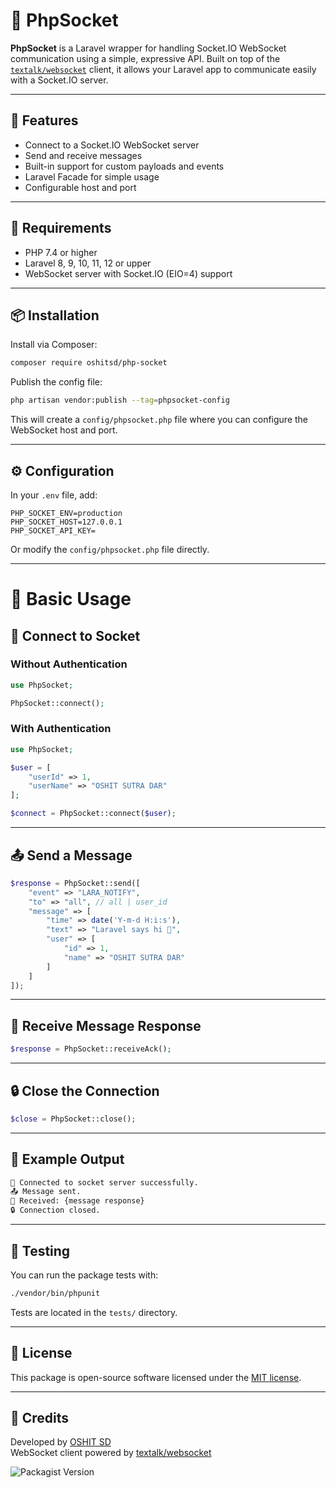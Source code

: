 # 📡 PhpSocket

**PhpSocket** is a Laravel wrapper for handling Socket.IO WebSocket communication using a simple, expressive API. Built on top of the [`textalk/websocket`](https://github.com/Textalk/websocket) client, it allows your Laravel app to communicate easily with a Socket.IO server.

---

## 🚀 Features

- Connect to a Socket.IO WebSocket server
- Send and receive messages
- Built-in support for custom payloads and events
- Laravel Facade for simple usage
- Configurable host and port

---

## 🧰 Requirements

- PHP 7.4 or higher
- Laravel 8, 9, 10, 11, 12 or upper
- WebSocket server with Socket.IO (EIO=4) support

---

## 📦 Installation

Install via Composer:

```bash
composer require oshitsd/php-socket
```

Publish the config file:

```bash
php artisan vendor:publish --tag=phpsocket-config
```

This will create a `config/phpsocket.php` file where you can configure the WebSocket host and port.

---

## ⚙️ Configuration

In your `.env` file, add:

```env
PHP_SOCKET_ENV=production
PHP_SOCKET_HOST=127.0.0.1
PHP_SOCKET_API_KEY=
```

Or modify the `config/phpsocket.php` file directly.


---

# 🧪 Basic Usage

## 🔌 Connect to Socket

### Without Authentication

```php
use PhpSocket;

PhpSocket::connect();
```

### With Authentication

```php
use PhpSocket;

$user = [
    "userId" => 1,
    "userName" => "OSHIT SUTRA DAR"
];

$connect = PhpSocket::connect($user);
```

---

## 📤 Send a Message

```php
$response = PhpSocket::send([
    "event" => "LARA_NOTIFY",
    "to" => "all", // all | user_id
    "message" => [
        "time" => date('Y-m-d H:i:s'),
        "text" => "Laravel says hi 👋",
        "user" => [
            "id" => 1,
            "name" => "OSHIT SUTRA DAR"
        ]
    ]
]);
```

---

## 📩 Receive Message Response

```php
$response = PhpSocket::receiveAck();
```

---

## 🔒 Close the Connection

```php
$close = PhpSocket::close();
```

---

## 🧼 Example Output

```bash
👋 Connected to socket server successfully.
📤 Message sent.
📨 Received: {message response}
🔒 Connection closed.
```

---

## 🧪 Testing

You can run the package tests with:

```bash
./vendor/bin/phpunit
```

Tests are located in the `tests/` directory.

---

## 📄 License

This package is open-source software licensed under the [MIT license](LICENSE).

---

## 🙌 Credits

Developed by [OSHIT SD](https://github.com/oshit-sd)  
WebSocket client powered by [textalk/websocket](https://github.com/Textalk/websocket)


![Packagist Version](https://img.shields.io/packagist/v/oshitsd/php-socket)